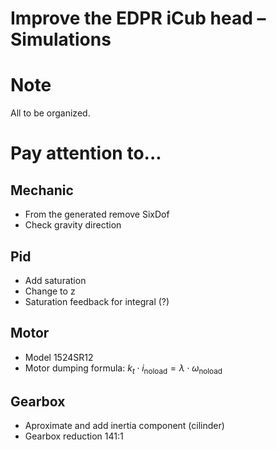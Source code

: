 Improve the EDPR iCub head – Simulations
========================================

# Note
All to be organized.

# Pay attention to...

## Mechanic
- From the generated remove SixDof
- Check gravity direction

## Pid
- Add saturation
- Change to z
- Saturation feedback for integral (?)

## Motor
- Model 1524SR12
- Motor dumping formula: $k_t \cdot i_{\text{noload}} = \lambda \cdot \omega_{\text{noload}}$

## Gearbox
- Aproximate and add inertia component (cilinder)
- Gearbox reduction 141:1
